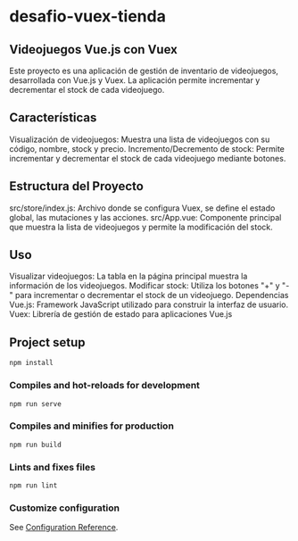 # desafio-vuex-tienda

## Videojuegos Vue.js con Vuex
Este proyecto es una aplicación de gestión de inventario de videojuegos, desarrollada con Vue.js y Vuex. La aplicación permite incrementar y decrementar el stock de cada videojuego.

## Características
Visualización de videojuegos: Muestra una lista de videojuegos con su código, nombre, stock y precio.
Incremento/Decremento de stock: Permite incrementar y decrementar el stock de cada videojuego mediante botones.

## Estructura del Proyecto
src/store/index.js: Archivo donde se configura Vuex, se define el estado global, las mutaciones y las acciones.
src/App.vue: Componente principal que muestra la lista de videojuegos y permite la modificación del stock.
## Uso
Visualizar videojuegos: La tabla en la página principal muestra la información de los videojuegos.
Modificar stock: Utiliza los botones "+" y "-" para incrementar o decrementar el stock de un videojuego.
Dependencias
Vue.js: Framework JavaScript utilizado para construir la interfaz de usuario.
Vuex: Librería de gestión de estado para aplicaciones Vue.js
## Project setup
```
npm install
```

### Compiles and hot-reloads for development
```
npm run serve
```

### Compiles and minifies for production
```
npm run build
```

### Lints and fixes files
```
npm run lint
```

### Customize configuration
See [Configuration Reference](https://cli.vuejs.org/config/).
